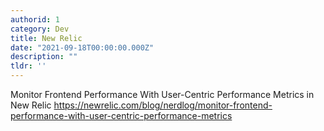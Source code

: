 ```yaml
---
authorid: 1
category: Dev
title: New Relic
date: "2021-09-18T00:00:00.000Z"
description: ""
tldr: ''
---
```



Monitor Frontend Performance With User-Centric Performance Metrics in New Relic 
https://newrelic.com/blog/nerdlog/monitor-frontend-performance-with-user-centric-performance-metrics


